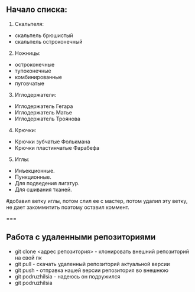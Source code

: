 ## Начало списка:

1. Скальпеля:
* скальпель брюшистый
* скальпель остроконечный
2. Ножницы:
* остроконечные
* тупоконечные
* комбинированные
* пуговчатые
3. Иглодержатели:
* Иглодержатель Гегара
* Иглодержатель Матье
* Иглодержатель Троянова
4. Крючки:
* Крючки зубчатые Фолькмана
* Крючки пластинчатые Фарабефа
5. Иглы:
* Инъекционные.
* Пункционные.
* Для подведения лигатур.
* Для сшивания тканей.

#добавил ветку иглы, потом слил ее с мастер, потом удалил эту ветку, не дает закоммитить поэтому оставил коммент.

===
## Работа с удаленными репозиториями

* git clone <адрес репозитория> - клонировать внешний репозиторий на свой пк
* git pull - скачать удаленный репозиторий актуальной версии
* git push - отправка нашей версии репозитория во внешнюю
* git podruzhilsia - надеюсь он подружился
* git podruzhilsia